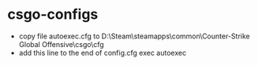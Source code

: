 # csgo-configs
- copy file autoexec.cfg to
D:\Steam\steamapps\common\Counter-Strike Global Offensive\csgo\cfg
- add this line to the end of config.cfg
exec autoexec